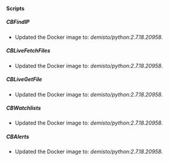 
#### Scripts
##### CBFindIP
- Updated the Docker image to: *demisto/python:2.7.18.20958*.
##### CBLiveFetchFiles
- Updated the Docker image to: *demisto/python:2.7.18.20958*.
##### CBLiveGetFile
- Updated the Docker image to: *demisto/python:2.7.18.20958*.
##### CBWatchlists
- Updated the Docker image to: *demisto/python:2.7.18.20958*.
##### CBAlerts
- Updated the Docker image to: *demisto/python:2.7.18.20958*.
